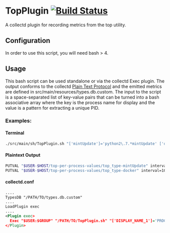 TopPlugin [![Build Status](https://travis-ci.org/timezra/TopPlugin.png)](https://travis-ci.org/timezra/TopPlugin)
==================

A collectd plugin for recording metrics from the top utility.

Configuration
----------------------------------------------------
In order to use this script, you will need bash > 4.

Usage
----------------------------------------------------

This bash script can be used standalone or via the collectd Exec plugin. The output conforms to the collectd [Plain Text Protocol](https://collectd.org/wiki/index.php/Plain_text_protocol) and the emitted metrics are defined in src/main/resources/types.db.custom.
The input to the script is a space-separated list of key-value pairs that can be turned into a bash associative array where the key is the process name for display and the value is a pattern for extracting a unique PID.

### Examples: ###

#### Terminal ####
```bash
./src/main/sh/TopPlugin.sh "['mintUpdate']='python2\.7.*mintUpdate' ['docker']='docker'"
```

#### Plaintext Output ####
```bash
PUTVAL "$USER-$HOST/top-per-process-values/top_type-mintUpdate" interval=10 1438664392:20:0:772668:39348:21588:0.0:1.0
PUTVAL "$USER-$HOST/top-per-process-values/top_type-docker" interval=10 1438664392:20:0:192028:10380:5964:0.0:0.3
```

#### collectd.conf ####
```xml
....
TypesDB "/PATH/TO/types.db.custom"
....
LoadPlugin exec
....
<Plugin exec>
  Exec "$USER:$GROUP" "/PATH/TO/TopPlugin.sh" "['DISPLAY_NAME_1']='PROCESS_PATTERN_1' ['DISPLAY_NAME_2']='PROCESS_PATTERN_2'"
</Plugin>
```

